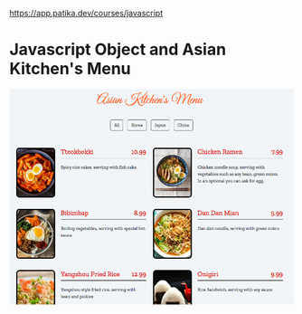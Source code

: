https://app.patika.dev/courses/javascript

# Javascript Object and Asian Kitchen's Menu

![alt text](./images/readme.png)
